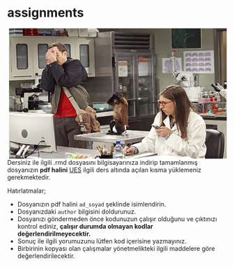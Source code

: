 # assignments

<img src="/assignment.jpg" style="float: right;" width="500" height="300" title="" />


Dersiniz ile ilgili .rmd dosyasını bilgisayarınıza indirip tamamlanmış dosyanızın **pdf halini** [UES](https://ues.marmara.edu.tr) ilgili ders altında açılan kısma yüklemeniz gerekmektedir.

Hatırlatmalar;

- Dosyanızın pdf halini `ad_soyad` şeklinde isimlendirin.
- Dosyanızdaki `author` bilgisini doldurunuz. 
- Dosyanızı göndermeden önce kodunuzun çalışır olduğunu ve çıktınızı kontrol ediniz, **çalışır durumda olmayan kodlar değerlendirilmeyecektir.**
- Sonuç ile ilgili yorumuzunu lütfen kod içerisine yazmayınız.
- Birbirinin kopyası olan çalışmalar yönetmelikteki ilgili maddelere göre değerlendirilecektir.



